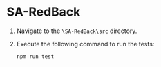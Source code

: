 # SA-RedBack

1. Navigate to the `\SA-RedBack\src` directory.
2. Execute the following command to run the tests:

   ```bash
   npm run test
   ```